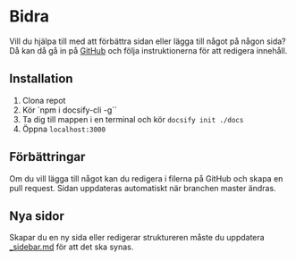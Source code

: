 # Bidra
Vill du hjälpa till med att förbättra sidan eller lägga till något på någon sida? Då kan då gå in på [GitHub](https://github.com/NTI-Gymnasiet-Stockholm/web-docs) och följa instruktionerna för att redigera innehåll.

## Installation
1. Clona repot
2. Kör `npm i docsify-cli -g``
3. Ta dig till mappen i en terminal och kör `docsify init ./docs`
4. Öppna `localhost:3000`

## Förbättringar
Om du vill lägga till något kan du redigera i filerna på GitHub och skapa en pull request. Sidan uppdateras automatiskt när branchen master ändras.

## Nya sidor
Skapar du en ny sida eller redigerar struktureren måste du uppdatera [_sidebar.md](../_sidebar.md) för att det ska synas.